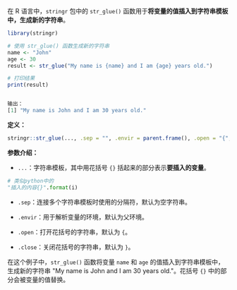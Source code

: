在 R 语言中，`stringr` 包中的 `str_glue()` 函数用于**将变量的值插入到字符串模板中，生成新的字符串**。

```r
library(stringr)

# 使用 str_glue() 函数生成新的字符串
name <- "John"
age <- 30
result <- str_glue("My name is {name} and I am {age} years old.")

# 打印结果
print(result)


输出：
[1] "My name is John and I am 30 years old."

```

**定义：**
```r
stringr::str_glue(..., .sep = "", .envir = parent.frame(), .open = "{", .close = "}")
```

**参数介绍：**
- `...`：字符串模板，其中用花括号 `{}` 括起来的部分表示**要插入的变量**。

```python
# 类似python中的
"插入的内容{}".format(i)
```


- `.sep`：连接多个字符串模板时使用的分隔符，默认为空字符串。

- `.envir`：用于解析变量的环境，默认为父环境。

- `.open`：打开花括号的字符串，默认为 `{`。

- `.close`：关闭花括号的字符串，默认为 `}`。



在这个例子中，`str_glue()` 函数将变量 `name` 和 `age` 的值插入到字符串模板中，生成新的字符串 "My name is John and I am 30 years old."。花括号 `{}` 中的部分会被变量的值替换。